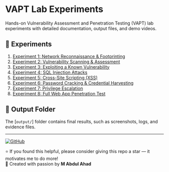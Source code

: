 # VAPT Lab Experiments

Hands-on Vulnerability Assessment and Penetration Testing (VAPT) lab experiments with detailed documentation, output files, and demo videos.

## 🔬 Experiments

1. [Experiment 1: Network Reconnaissance & Footprinting](Experiment-1-Network-Reconnaissance/)
2. [Experiment 2: Vulnerability Scanning & Assessment](Experiment-2-Vulnerability-Scanning/)
3. [Experiment 3: Exploiting a Known Vulnerability](Experiment-3-Known-Vulnerability-Exploit/)
4. [Experiment 4: SQL Injection Attacks](Experiment-4-SQL-Injection/)
5. [Experiment 5: Cross-Site Scripting (XSS)](Experiment-5-XSS-Attacks/)
6. [Experiment 6: Password Cracking & Credential Harvesting](Experiment-6-Password-Cracking/)
7. [Experiment 7: Privilege Escalation](Experiment-7-Privilege-Escalation/)
8. [Experiment 8: Full Web App Penetration Test](Experiment-8-WebApp-Pentest/)

## 📂 Output Folder
The [`output/`] folder contains final results, such as screenshots, logs, and evidence files.

---

[![GitHub](https://img.shields.io/badge/GitHub-MABDULAHAD--HUB-black?logo=github)](https://github.com/MABDULAHAD-HUB)

⭐ If you found this helpful, please consider giving this repo a star — it motivates me to do more!  
🙌 Created with passion by **M Abdul Ahad**
